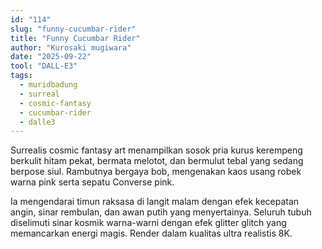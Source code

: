 ```yaml
---
id: "114"
slug: "funny-cucumbar-rider"
title: "Funny Cucumbar Rider"
author: "Kurosaki mugiwara"
date: "2025-09-22"
tool: "DALL-E3"
tags:
  - muridbadung
  - surreal
  - cosmic-fantasy
  - cucumbar-rider
  - dalle3
---
```


Surrealis cosmic fantasy art menampilkan sosok pria kurus kerempeng berkulit hitam pekat, bermata melotot, dan bermulut tebal yang sedang berpose siul. Rambutnya bergaya bob, mengenakan kaos usang robek warna pink serta sepatu Converse pink.

Ia mengendarai timun raksasa di langit malam dengan efek kecepatan angin, sinar rembulan, dan awan putih yang menyertainya. Seluruh tubuh diselimuti sinar kosmik warna-warni dengan efek glitter glitch yang memancarkan energi magis. Render dalam kualitas ultra realistis 8K.
